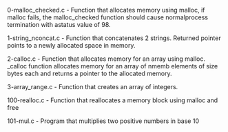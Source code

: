 0-malloc_checked.c - 
Function that allocates memory using malloc, if malloc fails, the malloc_checked function should cause normalprocess termination with astatus value of 98.

1-string_nconcat.c - 
Function that concatenates 2 strings. Returned pointer points to a newly allocated space in memory.

2-calloc.c - Function that allocates memory for an array using malloc. _calloc function allocates memory for an array of nmemb elements of size bytes each and returns a pointer to the allocated memory.

3-array_range.c -
 Function that creates an array of integers.

100-realloc.c - 
Function that reallocates a memory block using malloc and free

101-mul.c - 
Program that multiplies two positive numbers in base 10

